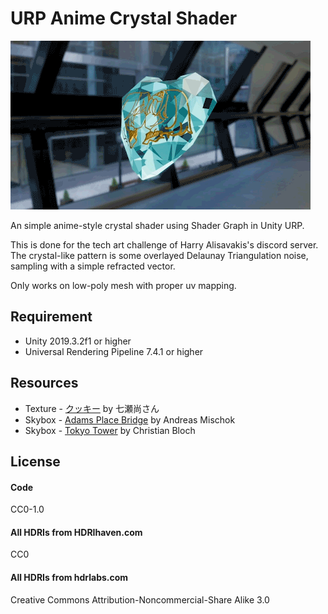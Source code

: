 # URP Anime Crystal Shader
![](/Images/screenshot-cookie-kiss-gem.gif)

An simple anime-style crystal shader using Shader Graph in Unity URP.

This is done for the tech art challenge of Harry Alisavakis's discord server. The crystal-like pattern is some overlayed Delaunay Triangulation noise, sampling with a simple refracted vector.

Only works on low-poly mesh with proper uv mapping.

## Requirement
- Unity 2019.3.2f1 or higher
- Universal Rendering Pipeline 7.4.1 or higher

## Resources
- Texture - [クッキー](https://seiga.nicovideo.jp/seiga/im4695569) by 七瀬尚さん
- Skybox - [Adams Place Bridge](https://hdrihaven.com/hdri/?h=adams_place_bridge) by Andreas Mischok
- Skybox - [Tokyo Tower](http://www.hdrlabs.com/sibl/archive.html) by Christian Bloch

## License
#### Code
CC0-1.0

#### All HDRIs from HDRIhaven.com
CC0

#### All HDRIs from hdrlabs.com
Creative Commons Attribution-Noncommercial-Share Alike 3.0
